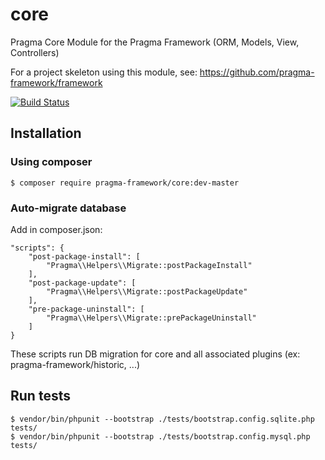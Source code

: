 # core

Pragma Core Module for the Pragma Framework (ORM, Models, View, Controllers)

For a project skeleton using this module, see: https://github.com/pragma-framework/framework

[![Build Status](https://travis-ci.org/pragma-framework/core.svg?branch=master)](https://travis-ci.org/pragma-framework/core)

## Installation

### Using composer

	$ composer require pragma-framework/core:dev-master

### Auto-migrate database

Add in composer.json:

	"scripts": {
		"post-package-install": [
			"Pragma\\Helpers\\Migrate::postPackageInstall"
		],
		"post-package-update": [
			"Pragma\\Helpers\\Migrate::postPackageUpdate"
		],
		"pre-package-uninstall": [
			"Pragma\\Helpers\\Migrate::prePackageUninstall"
		]
	}

These scripts run DB migration for core and all associated plugins (ex: pragma-framework/historic, ...)

## Run tests

	$ vendor/bin/phpunit --bootstrap ./tests/bootstrap.config.sqlite.php tests/
	$ vendor/bin/phpunit --bootstrap ./tests/bootstrap.config.mysql.php tests/
